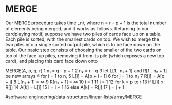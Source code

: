# MERGE
Our MERGE procedure takes time ‚.n/, where n = r - p + 1 is the total
number of elements being merged, and it works as follows. Returning to
our cardplaying motif, suppose we have two piles of cards face up on a
table. Each pile is sorted, with the smallest cards on top. We wish to
merge the two piles into a single sorted output pile, which is to be
face down on the table. Our basic step consists of choosing the
smaller of the two cards on top of the face-up piles, removing it from
its pile (which exposes a new top card), and placing this card face
down onto


MERGE(A, p, q, r) 
1 n₁ = q - p + 1 
2 n₂ = r - q 
3 let L[1.. n₁ + 1] and R[1.. n₂ + 1] be new arrays 
4 for i = 1 to n₁
5   L[i] = A[p + i -  1] 
6 for j = 1 to n₂
7   R[j] = A[q + j] 
8 L[n₁ + 1] = ∞
9 R[n₂ + 1] = ∞ 
10 i = 1 
11 j = 1 
12 for k = p to r 
13   if L[i] ≤ R[j] 
14      A[k] = L[i] 
15      i = i + 1 
16   else A[k] = R[j] 
17      j = j + 1




#software-engineering/data-structures/linear-lists/array/MERGE
